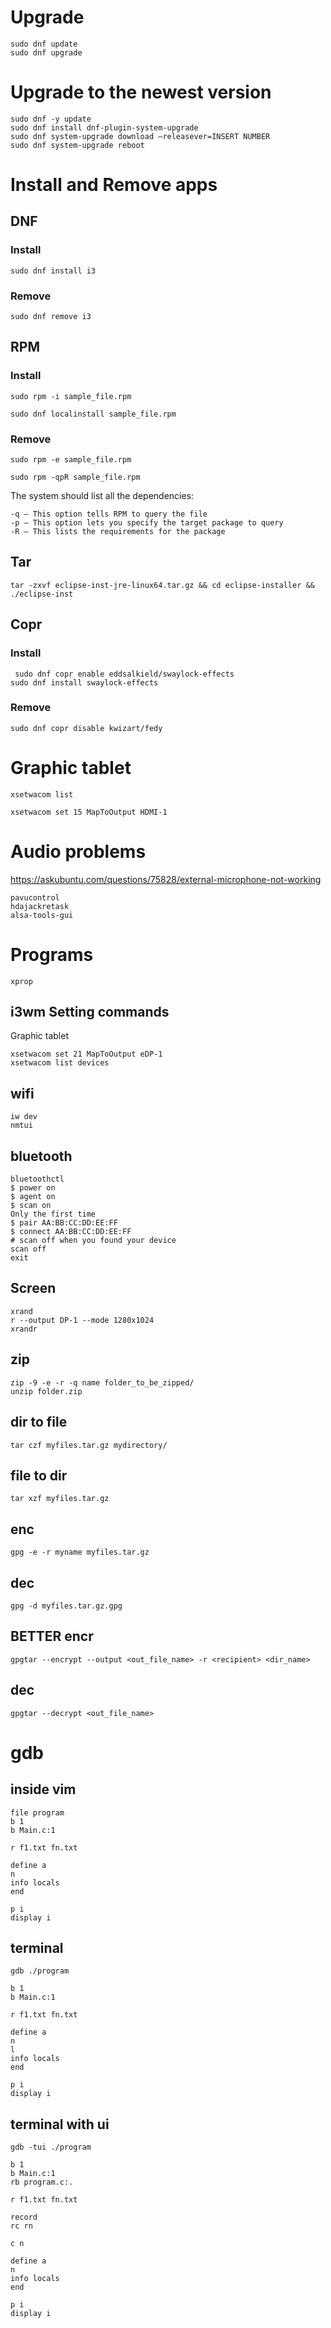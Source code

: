 # Upgrade

```
sudo dnf update
sudo dnf upgrade
```

# Upgrade to the newest version
```
sudo dnf -y update
sudo dnf install dnf-plugin-system-upgrade
sudo dnf system-upgrade download –releasever=INSERT NUMBER
sudo dnf system-upgrade reboot
```

# Install and Remove apps

## DNF

### Install
```
sudo dnf install i3
```
### Remove
```
sudo dnf remove i3
```
## RPM

### Install

```
sudo rpm -i sample_file.rpm

sudo dnf localinstall sample_file.rpm
```
### Remove

```
sudo rpm -e sample_file.rpm

sudo rpm -qpR sample_file.rpm
```

The system should list all the dependencies:

    -q – This option tells RPM to query the file
    -p – This option lets you specify the target package to query
    -R – This lists the requirements for the package

## Tar

```
tar -zxvf eclipse-inst-jre-linux64.tar.gz && cd eclipse-installer && ./eclipse-inst
```

## Copr

### Install
```
 sudo dnf copr enable eddsalkield/swaylock-effects 
sudo dnf install swaylock-effects
```

### Remove

```
sudo dnf copr disable kwizart/fedy  
```

# Graphic tablet

```
xsetwacom list
```
<!--number can change-->
```
xsetwacom set 15 MapToOutput HDMI-1  
```

# Audio problems

https://askubuntu.com/questions/75828/external-microphone-not-working
```
pavucontrol
hdajackretask
alsa-tools-gui
```

# Programs

<!--name of programs-->
```
xprop
```

## i3wm Setting commands

Graphic tablet
```
xsetwacom set 21 MapToOutput eDP-1
xsetwacom list devices
```

## wifi
```
iw dev
nmtui
```

## bluetooth
```
bluetoothctl
$ power on
$ agent on
$ scan on
Only the first time
$ pair AA:BB:CC:DD:EE:FF
$ connect AA:BB:CC:DD:EE:FF
# scan off when you found your device
scan off
exit
```

## Screen
```
xrand
r --output DP-1 --mode 1280x1024
xrandr
```

## zip

```
zip -9 -e -r -q name folder_to_be_zipped/
unzip folder.zip
```

## dir to file
```
tar czf myfiles.tar.gz mydirectory/    
```

## file to dir
```
tar xzf myfiles.tar.gz
```

## enc
```
gpg -e -r myname myfiles.tar.gz
```

## dec
```
gpg -d myfiles.tar.gz.gpg
```



## BETTER encr
```
gpgtar --encrypt --output <out_file_name> -r <recipient> <dir_name>
```

## dec
```
gpgtar --decrypt <out_file_name>
```

# gdb

<!--## debug-->

## inside vim

```
file program
b 1
b Main.c:1

r f1.txt fn.txt
```

```
define a
n
info locals
end
```

```
p i
display i
```

## terminal 

```
gdb ./program

b 1
b Main.c:1

r f1.txt fn.txt

define a
n
l
info locals
end

p i
display i
```

## terminal with ui

```
gdb -tui ./program

b 1
b Main.c:1
rb program.c:.

r f1.txt fn.txt

record
rc rn

c n

define a
n
info locals
end

p i
display i
```
